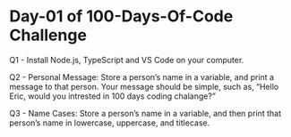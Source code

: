 # Day-01 of 100-Days-Of-Code Challenge

Q1 - Install Node.js, TypeScript and VS Code on your computer.

Q2 - Personal Message: Store a person’s name in a variable, and print a message to that person. Your message should be simple, such as, “Hello Eric, would you intrested in 100 days coding chalange?”

Q3 - Name Cases: Store a person’s name in a variable, and then print that person’s name in lowercase, uppercase, and titlecase.
